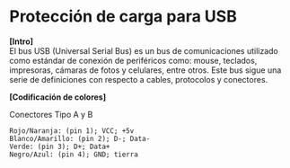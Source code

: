 # Protección de carga para USB


**[Intro]**  
El bus USB (Universal Serial Bus) es un bus de comunicaciones utilizado como estándar de conexión de periféricos como: mouse, teclados, impresoras, cámaras de fotos y celulares, entre otros.
Este bus sigue una serie de definiciones con respecto a cables, protocolos y conectores.
  
  
**[Codificación de colores]**  
  
Conectores Tipo A y B  
```
Rojo/Naranja: (pin 1); VCC; +5v  
Blanco/Amarillo: (pin 2); D-; Data-  
Verde: (pin 3); D+; Data+
Negro/Azul: (pin 4); GND; tierra  
```  
